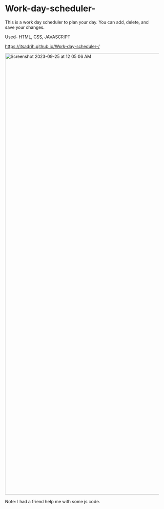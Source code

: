 # Work-day-scheduler-
This is a work day scheduler to plan your day. You can add, delete, and save your changes.


Used-
HTML,
CSS,
JAVASCRIPT

https://itsadrih.github.io/Work-day-scheduler-/

<img width="1440" alt="Screenshot 2023-09-25 at 12 05 06 AM" src="https://github.com/itsadrih/Work-day-scheduler-/assets/128756303/3c1f391c-ac24-42f9-a841-232ef67cf591">

Note: I had a friend help me with some js code.
